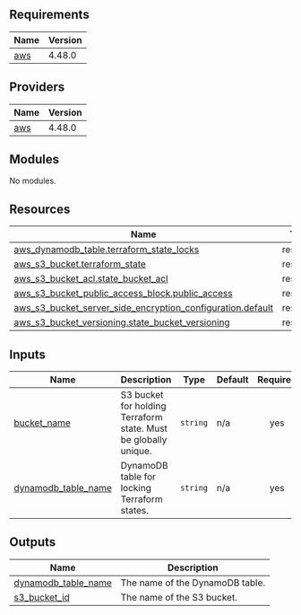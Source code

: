 <!-- BEGIN_TF_DOCS -->
## Requirements

| Name | Version |
|------|---------|
| <a name="requirement_aws"></a> [aws](#requirement\_aws) | 4.48.0 |

## Providers

| Name | Version |
|------|---------|
| <a name="provider_aws"></a> [aws](#provider\_aws) | 4.48.0 |

## Modules

No modules.

## Resources

| Name | Type |
|------|------|
| [aws_dynamodb_table.terraform_state_locks](https://registry.terraform.io/providers/hashicorp/aws/4.48.0/docs/resources/dynamodb_table) | resource |
| [aws_s3_bucket.terraform_state](https://registry.terraform.io/providers/hashicorp/aws/4.48.0/docs/resources/s3_bucket) | resource |
| [aws_s3_bucket_acl.state_bucket_acl](https://registry.terraform.io/providers/hashicorp/aws/4.48.0/docs/resources/s3_bucket_acl) | resource |
| [aws_s3_bucket_public_access_block.public_access](https://registry.terraform.io/providers/hashicorp/aws/4.48.0/docs/resources/s3_bucket_public_access_block) | resource |
| [aws_s3_bucket_server_side_encryption_configuration.default](https://registry.terraform.io/providers/hashicorp/aws/4.48.0/docs/resources/s3_bucket_server_side_encryption_configuration) | resource |
| [aws_s3_bucket_versioning.state_bucket_versioning](https://registry.terraform.io/providers/hashicorp/aws/4.48.0/docs/resources/s3_bucket_versioning) | resource |

## Inputs

| Name | Description | Type | Default | Required |
|------|-------------|------|---------|:--------:|
| <a name="input_bucket_name"></a> [bucket\_name](#input\_bucket\_name) | S3 bucket for holding Terraform state. Must be globally unique. | `string` | n/a | yes |
| <a name="input_dynamodb_table_name"></a> [dynamodb\_table\_name](#input\_dynamodb\_table\_name) | DynamoDB table for locking Terraform states. | `string` | n/a | yes |

## Outputs

| Name | Description |
|------|-------------|
| <a name="output_dynamodb_table_name"></a> [dynamodb\_table\_name](#output\_dynamodb\_table\_name) | The name of the DynamoDB table. |
| <a name="output_s3_bucket_id"></a> [s3\_bucket\_id](#output\_s3\_bucket\_id) | The name of the S3 bucket. |
<!-- END_TF_DOCS -->